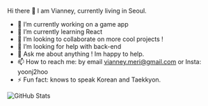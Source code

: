 Hi there 👋 I am Vianney, currently living in Seoul.

- 🔭 I’m currently working on a game app
- 🌱 I’m currently learning React
- 👯 I’m looking to collaborate on more cool projects !
- 🤔 I’m looking for help with back-end
- 💬 Ask me about anything ! Im happy to help.
- 📫 How to reach me: by email vianney.meri@gmail.com or Insta: yoonj2hoo
- ⚡ Fun fact: knows to speak Korean and Taekkyon.
 
![GitHub Stats](https://github-readme-stats.vercel.ap.api?username=Vianney89&theme=radical)
